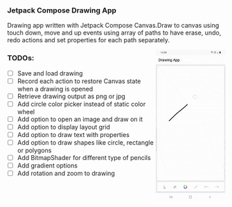 ### Jetpack Compose Drawing App

Drawing app written with Jetpack Compose Canvas.Draw to canvas using touch down, move and up events using array of paths to have erase, undo, redo actions and set properties for each path separately.


<img src="/./screenshots/intro.gif" align="right" width="32%"/>

### TODOs:
- [ ] Save and load drawing
- [ ] Record each action to restore Canvas state when a drawing is opened
- [ ] Retrieve drawing output as png or jpg
- [ ] Add circle color picker instead of static color wheel
- [ ] Add option to open an image and draw on it
- [ ] Add option to display layout grid
- [ ] Add option to draw text with properties
- [ ] Add option to draw shapes like circle, rectangle or polygons
- [ ] Add BitmapShader for different type of pencils
- [ ] Add gradient options
- [ ] Add rotation and zoom to drawing
